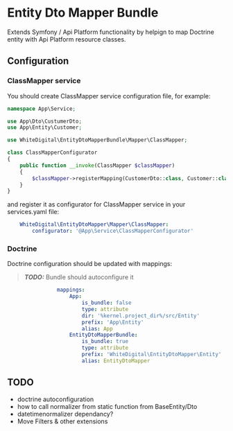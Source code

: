 # Entity Dto Mapper Bundle

Extends Symfony / Api Platform functionality by helpign to map Doctrine entity with Api Platform resource classes.

## Configuration

### ClassMapper service ###
You should create ClassMapper service configuration file, for example:

```php
namespace App\Service;

use App\Dto\CustumerDto;
use App\Entity\Customer;

use WhiteDigital\EntityDtoMapperBundle\Mapper\ClassMapper;

class ClassMapperConfigurator
{
    public function __invoke(ClassMapper $classMapper)
    {
        $classMapper->registerMapping(CustomerDto::class, Customer::class);
    }
}

```
and register it as configurator for ClassMapper service in your services.yaml file:
```yaml
    WhiteDigital\EntityDtoMapper\Mapper\ClassMapper:
        configurator: '@App\Service\ClassMapperConfigurator'
```
### Doctrine ###

Doctrine configuration should be updated with mappings:

> **_TODO:_** Bundle should autoconfigure it
 
```yaml
                mappings:
                    App:
                        is_bundle: false
                        type: attribute
                        dir: '%kernel.project_dir%/src/Entity'
                        prefix: 'App\Entity'
                        alias: App
                    EntityDtoMapperBundle:
                        is_bundle: true
                        type: attribute
                        prefix: 'WhiteDigital\EntityDtoMapper\Entity'
                        alias: EntityDtoMapper
```

## TODO ##
- doctrine autoconfiguration
- how to call normalizer from static function from BaseEntity/Dto
- datetimenormalizer dependancy?
- Move Filters & other extensions
